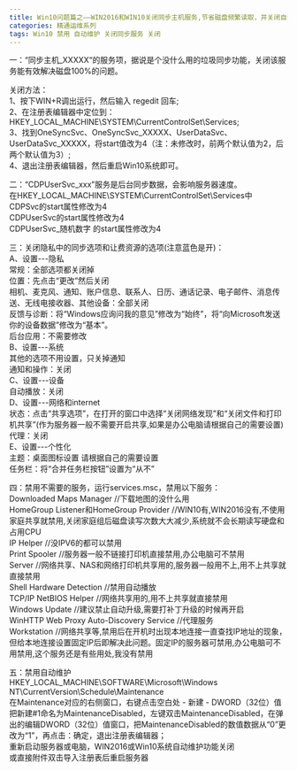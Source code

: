 ```yaml
---
title: Win10问题篇之——WIN2016和WIN10关闭同步主机服务,节省磁盘频繁读取，并关闭自动维护
categories: 精通运维系列
tags: Win10 禁用 自动维护 关闭同步服务 关闭
---
```

一：“同步主机_XXXXX“的服务项，据说是个没什么用的垃圾同步功能，关闭该服务能有效解决磁盘100%的问题。

关闭方法：  
1、按下WIN+R调出运行，然后输入 regedit 回车;  
2、在注册表编辑器中定位到：HKEY_LOCAL_MACHINE\SYSTEM\CurrentControlSet\Services;  
3、找到OneSyncSvc、OneSyncSvc_XXXXX、UserDataSvc、UserDataSvc_XXXXX，将start值改为4（注：未修改时，前两个默认值为2，后两个默认值为3）;  
4、退出注册表编辑器，然后重启Win10系统即可。

二：“CDPUserSvc_xxx”服务是后台同步数据，会影响服务器速度。  
在HKEY_LOCAL_MACHINE\SYSTEM\CurrentControlSet\Services中  
CDPSvc的start属性修改为4  
CDPUserSvc的start属性修改为4  
CDPUserSvc_随机数字 的start属性修改为4

三：关闭隐私中的同步选项和让费资源的选项(注意蓝色是开)：  
A、设置---隐私  
常规：全部选项都关闭掉  
位置：先点击“更改”然后关闭  
相机、麦克风、通知、账户信息、联系人、日历、通话记录、电子邮件、消息传送、无线电接收器、其他设备：全部关闭  
反馈与诊断：将“Windows应询问我的意见”修改为“始终”，将“向Microsoft发送你的设备数据”修改为“基本”。  
后台应用：不需要修改  
B、设置---系统  
其他的选项不用设置，只关掉通知  
通知和操作：关闭  
C、设置---设备  
自动播放：关闭  
D、设置---网络和internet  
状态：点击“共享选项”，在打开的窗口中选择“关闭网络发现”和“关闭文件和打印机共享”(作为服务器一般不需要开启共享,如果是办公电脑请根据自己的需要设置)  
代理：关闭  
E、设置---个性化  
主题：桌面图标设置 请根据自己的需要设置  
任务栏：将“合并任务栏按钮”设置为“从不”

四：禁用不需要的服务，运行services.msc，禁用以下服务：  
Downloaded Maps Manager //下载地图的没什么用  
HomeGroup Listener和HomeGroup Provider
//WIN10有,WIN2016没有,不使用家庭共享就禁用,关闭家庭组后磁盘读写次数大大减少,系统就不会长期读写硬盘和占用CPU  
IP Helper //没IPV6的都可以禁用  
Print Spooler //服务器一般不链接打印机直接禁用,办公电脑可不禁用  
Server //网络共享、NAS和网络打印机共享用的,服务器一般用不上,用不上共享就直接禁用  
Shell Hardware Detection //禁用自动播放  
TCP/IP NetBIOS Helper //网络共享用的,用不上共享就直接禁用  
Windows Update //建议禁止自动升级,需要打补丁升级的时候再开启  
WinHTTP Web Proxy Auto-Discovery Service //代理服务  
Workstation
//网络共享等,禁用后在开机时出现本地连接一直查找IP地址的现象，但给本地连接设置固定IP后即解决此问题。固定IP的服务器可禁用,办公电脑可不用禁用,这个服务还是有些用处,我没有禁用

五：禁用自动维护  
HKEY_LOCAL_MACHINE\SOFTWARE\Microsoft\Windows
NT\CurrentVersion\Schedule\Maintenance  
在Maintenance对应的右侧窗口，右键点击空白处 - 新建 - DWORD（32位）值  
把新建#1命名为MaintenanceDisabled，左键双击MaintenanceDisabled，在弹出的编辑DWORD（32位）值窗口，把MaintenanceDisabled的数值数据从“0”更改为“1”，再点击：确定，退出注册表编辑器；  
重新启动服务器或电脑，WIN2016或Win10系统自动维护功能关闭  
或直接附件双击导入注册表后重启服务器

